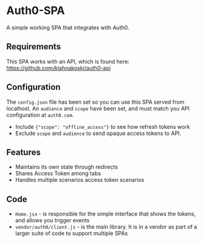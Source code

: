 # Auth0-SPA

A simple working SPA that integrates with Auth0.

## Requirements

This SPA works with an API, which is found here: https://github.com/klahnakoski/auth0-api

## Configuration

The `config.json` file has been set so you can use this SPA served from localhost. An `audience` and `scope` have been set, and must match you API configuration at `auth0.com`.  

* Include `{"scope": "offline_access"}` to see how refresh tokens work
* Exclude `scope` and `audience` to send opaque access tokens to API.

## Features

* Maintains its own state through redirects
* Shares Access Token among tabs
* Handles multiple scenarios access token scenarios


## Code

* `Home.jsx` - is responsible for the simple interface that shows the tokens, and allows you trigger events
* `vendor/auth0/client.js` - is the main library. It is in a vendor as part of a larger suite of code to support multiple SPAs
